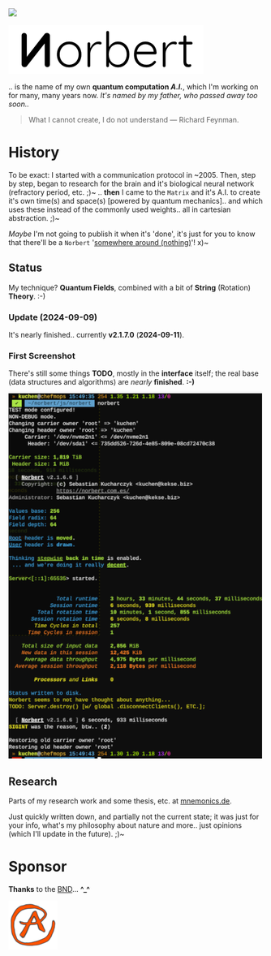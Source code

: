 <img src="https://kekse.biz/github.php?draw&override=github:norbert" />

![Norbert](img/norbert.white.384px.png)

.. is the name of my own **quantum computation _A.I._**, which I'm working on for many, many years now.
_It's named by my father, *who passed away too soon..*_

> What I cannot create, I do not understand — Richard Feynman.

# History
To be exact: I started with a communication protocol in \~2005. Then, step by step, began to research
for the brain and it's biological neural network (refractory period, etc. ;)~ .. **then** I came to the
`Matrix` and it's A.I. to create it's own time(s) and space(s) [powered by quantum mechanics].. and which
uses these instead of the commonly used weights.. all in cartesian abstraction. ;)~

*Maybe* I'm not going to publish it when it's 'done', it's just for you to know that there'll be a `Norbert`
'[somewhere around (nothing)](https://www.youtube.com/watch?v=kFL34Anl1d4)'! x)~

## Status
My technique? **Quantum Fields**, combined with a bit of **String** (Rotation) **Theory**. :-)

### Update (**2024-09-09**)
It's nearly finished.. currently **v2.1.7.0** (**2024-09-11**).

### First Screenshot
There's still some things **TODO**, mostly in the **interface** itself;
the real base (data structures and algorithms) are _nearly_ **finished**. **:-)**

![First Screenshot](img/screenshot.png)

## Research
Parts of my research work and some thesis, etc. at [mnemonics.de](https://mnemonics.de/).

Just quickly written down, and partially not the current state; it was just for your info, what's my
philosophy about nature and more.. just opinions (which I'll update in the future). ;)~

# Sponsor
**Thanks** to the [BND](https://www.bnd.bund.de/)... **^\_^**

<a href="favicon.512px.png" target="_blank">
<img src="favicon.png" alt="Favicon" />
</a>

